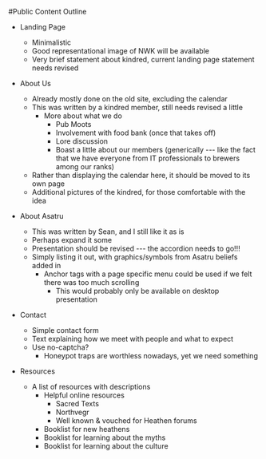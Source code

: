 #Public Content Outline

* Landing Page
	* Minimalistic 
	* Good representational image of NWK will be available
	* Very brief statement about kindred, current landing page statement needs revised

* About Us
	* Already mostly done on the old site, excluding the calendar 
	* This was written by a kindred member, still needs revised a little 
		* More about what we do
			* Pub Moots
			* Involvement with food bank (once that takes off)
			* Lore discussion
			* Boast a little about our members (generically --- like the fact that we have everyone from IT professionals to brewers among our ranks)
	* Rather than displaying the calendar here, it should be moved to its own page
	* Additional pictures of the kindred, for those comfortable with the idea

* About Asatru
	* This was written by Sean, and I still like it as is 
	* Perhaps expand it some 
	* Presentation should be revised --- the accordion needs to go!!! 
	* Simply listing it out, with graphics/symbols from Asatru beliefs added in 
		* Anchor tags with a page specific menu could be used if we felt there was too much scrolling
			* This would probably only be available on desktop presentation

* Contact
	* Simple contact form 
	* Text explaining how we meet with people and what to expect 
	* Use no-captcha? 
		* Honeypot traps are worthless nowadays, yet we need something

* Resources
	* A list of resources with descriptions
		* Helpful online resources
			* Sacred Texts
			* Northvegr
			* Well known &amp; vouched for Heathen forums
		* Booklist for new heathens
		* Booklist for learning about the myths
		* Booklist for learning about the culture
